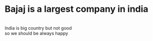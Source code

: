 # Bajaj is a largest company in india
<br>
India is big country but not good
<br>
so we should  be always happy 